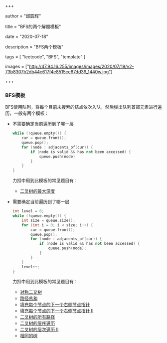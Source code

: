 +++

author = "邱圆辉"

title = "BFS的两个解题模板"

date = "2020-07-18"

description = "BFS两个模板"

tags = [ "leetcode", "BFS", "template" ]

images = ["http://47.94.16.255/images/images/2020/07/19/v2-73b8307b2db44c617f4e8515ce67dd39_1440w.jpg"]

+++

### BFS模板

BFS使用队列，将每个目前未搜索的结点依次入队，然后弹出队列首部元素进行遍历，一般有两个模板：

- 不需要确定当前遍历到了哪一层

  ```c++
  while (!queue.empty()) {
      cur = queue.front();
      queue.pop();
      for (node : adjacents_of(cur)) {
          if (node is valid && has not been accessed) {
              queue.push(node)
          }
      }
  }
  ```

  力扣中用到此模板的常见题目有：

  - [二叉树的最大深度](https://leetcode-cn.com/problems/maximum-depth-of-binary-tree/)

- 需要确定当前遍历到了哪一层

  ```c++
  int level = 0;
  while (!queue.empty()) {
      int size = queue.size();
      for (int i = 0; i < size; i++) {
          cur = queue.front();
          queue.pop();
          for (node : adjacents_of(cur)) {
              if (node is valid && has not been accessed) {
                  queue.push(node);
              }
          }
      }
      level++;
  }
  ```

  力扣中用到此模板的常见题目有：

  - [对称二叉树](https://leetcode-cn.com/problems/symmetric-tree/)
  - [路径总和](https://leetcode-cn.com/problems/path-sum/)
  - [填充每个节点的下一个右侧节点指针](https://leetcode-cn.com/problems/populating-next-right-pointers-in-each-node/)
  - [填充每个节点的下一个右侧节点指针 II](https://leetcode-cn.com/problems/populating-next-right-pointers-in-each-node-ii/)
  - [二叉树的所有路径](https://leetcode-cn.com/problems/binary-tree-paths/)
  - [二叉树的层序遍历](https://leetcode-cn.com/problems/binary-tree-level-order-traversal/)
  - [二叉树的层次遍历 II](https://leetcode-cn.com/problems/binary-tree-level-order-traversal-ii/)
  - [相同的树](https://leetcode-cn.com/problems/same-tree/)

